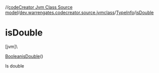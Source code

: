 //[codeCreator Jvm Class Source model](../../../index.md)/[dev.warrengates.codecreator.source.jvmclass](../index.md)/[TypeInfo](index.md)/[isDouble](is-double.md)

# isDouble

[jvm]\

[Boolean](https://docs.oracle.com/javase/8/docs/api/java/lang/Boolean.html)[isDouble](is-double.md)()

Is double
